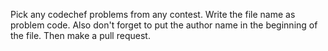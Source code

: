 Pick any codechef problems from any contest. Write the file name as problem code. Also don't forget to put the author name in the beginning of the file. Then make a pull request.
